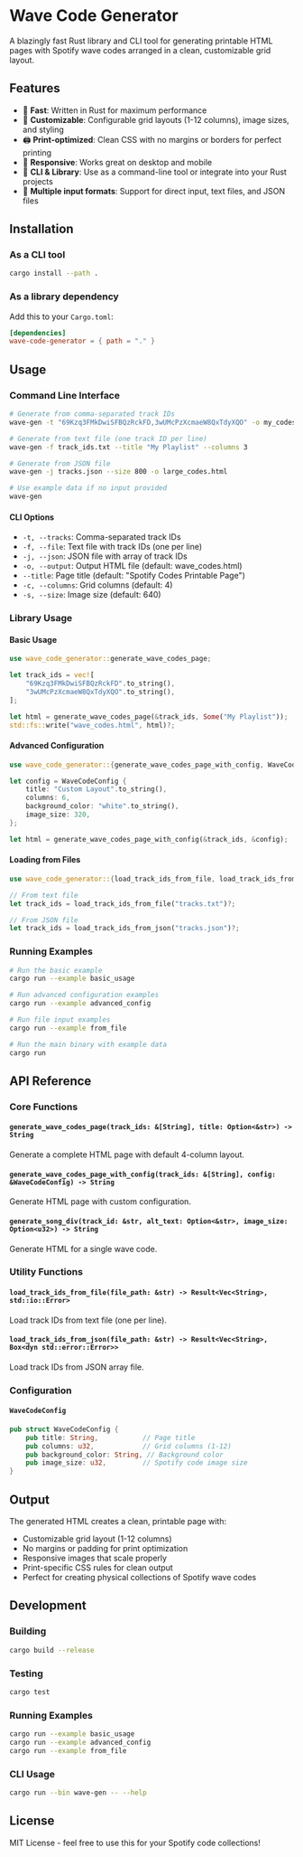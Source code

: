 # Wave Code Generator

A blazingly fast Rust library and CLI tool for generating printable HTML pages with Spotify wave codes arranged in a clean, customizable grid layout.

## Features

- 🚀 **Fast**: Written in Rust for maximum performance
- 🎨 **Customizable**: Configurable grid layouts (1-12 columns), image sizes, and styling
- 🖨️ **Print-optimized**: Clean CSS with no margins or borders for perfect printing
- 📱 **Responsive**: Works great on desktop and mobile
- 🔧 **CLI & Library**: Use as a command-line tool or integrate into your Rust projects
- 📄 **Multiple input formats**: Support for direct input, text files, and JSON files

## Installation

### As a CLI tool
```bash
cargo install --path .
```

### As a library dependency
Add this to your `Cargo.toml`:
```toml
[dependencies]
wave-code-generator = { path = "." }
```

## Usage

### Command Line Interface

```bash
# Generate from comma-separated track IDs
wave-gen -t "69Kzq3FMkDwiSFBQzRckFD,3wUMcPzXcmaeW8QxTdyXQO" -o my_codes.html

# Generate from text file (one track ID per line)
wave-gen -f track_ids.txt --title "My Playlist" --columns 3

# Generate from JSON file
wave-gen -j tracks.json --size 800 -o large_codes.html

# Use example data if no input provided
wave-gen
```

#### CLI Options
- `-t, --tracks`: Comma-separated track IDs
- `-f, --file`: Text file with track IDs (one per line)  
- `-j, --json`: JSON file with array of track IDs
- `-o, --output`: Output HTML file (default: wave_codes.html)
- `--title`: Page title (default: "Spotify Codes Printable Page")
- `-c, --columns`: Grid columns (default: 4)
- `-s, --size`: Image size (default: 640)

### Library Usage

#### Basic Usage
```rust
use wave_code_generator::generate_wave_codes_page;

let track_ids = vec![
    "69Kzq3FMkDwiSFBQzRckFD".to_string(),
    "3wUMcPzXcmaeW8QxTdyXQO".to_string(),
];

let html = generate_wave_codes_page(&track_ids, Some("My Playlist"));
std::fs::write("wave_codes.html", html)?;
```

#### Advanced Configuration
```rust
use wave_code_generator::{generate_wave_codes_page_with_config, WaveCodeConfig};

let config = WaveCodeConfig {
    title: "Custom Layout".to_string(),
    columns: 6,
    background_color: "white".to_string(),
    image_size: 320,
};

let html = generate_wave_codes_page_with_config(&track_ids, &config);
```

#### Loading from Files
```rust
use wave_code_generator::{load_track_ids_from_file, load_track_ids_from_json};

// From text file
let track_ids = load_track_ids_from_file("tracks.txt")?;

// From JSON file  
let track_ids = load_track_ids_from_json("tracks.json")?;
```

### Running Examples

```bash
# Run the basic example
cargo run --example basic_usage

# Run advanced configuration examples
cargo run --example advanced_config

# Run file input examples
cargo run --example from_file

# Run the main binary with example data
cargo run
```

## API Reference

### Core Functions

#### `generate_wave_codes_page(track_ids: &[String], title: Option<&str>) -> String`
Generate a complete HTML page with default 4-column layout.

#### `generate_wave_codes_page_with_config(track_ids: &[String], config: &WaveCodeConfig) -> String`  
Generate HTML page with custom configuration.

#### `generate_song_div(track_id: &str, alt_text: Option<&str>, image_size: Option<u32>) -> String`
Generate HTML for a single wave code.

### Utility Functions

#### `load_track_ids_from_file(file_path: &str) -> Result<Vec<String>, std::io::Error>`
Load track IDs from text file (one per line).

#### `load_track_ids_from_json(file_path: &str) -> Result<Vec<String>, Box<dyn std::error::Error>>`
Load track IDs from JSON array file.

### Configuration

#### `WaveCodeConfig`
```rust
pub struct WaveCodeConfig {
    pub title: String,           // Page title
    pub columns: u32,            // Grid columns (1-12)
    pub background_color: String, // Background color
    pub image_size: u32,         // Spotify code image size
}
```

## Output

The generated HTML creates a clean, printable page with:
- Customizable grid layout (1-12 columns)
- No margins or padding for print optimization  
- Responsive images that scale properly
- Print-specific CSS rules for clean output
- Perfect for creating physical collections of Spotify wave codes

## Development

### Building
```bash
cargo build --release
```

### Testing
```bash
cargo test
```

### Running Examples
```bash
cargo run --example basic_usage
cargo run --example advanced_config  
cargo run --example from_file
```

### CLI Usage
```bash
cargo run --bin wave-gen -- --help
```

## License

MIT License - feel free to use this for your Spotify code collections!
